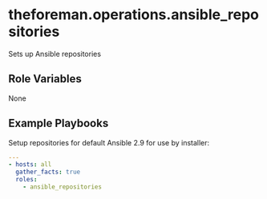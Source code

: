 theforeman.operations.ansible_repositories
=========================================

Sets up Ansible repositories

Role Variables
--------------

None

Example Playbooks
-----------------

Setup repositories for default Ansible 2.9 for use by installer:

```yaml
---
- hosts: all
  gather_facts: true
  roles:
    - ansible_repositories
```
